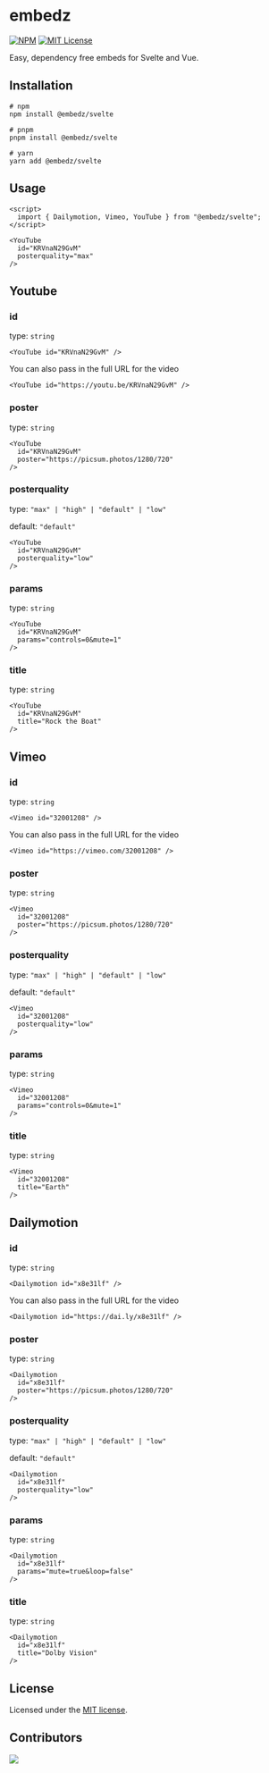# embedz

[![NPM](https://img.shields.io/npm/v/@embedz/svelte?color=red)](https://www.npmjs.com/package/@embedz/svelte)
[![MIT License](https://img.shields.io/github/license/embedz/embedz.svg?color=blue)](https://github.com/embedz/embedz/blob/next/LICENSE)

Easy, dependency free embeds for Svelte and Vue.

## Installation

```shell
# npm
npm install @embedz/svelte
```

```shell
# pnpm
pnpm install @embedz/svelte
```

```shell
# yarn
yarn add @embedz/svelte
```

## Usage

```svelte
<script>
  import { Dailymotion, Vimeo, YouTube } from "@embedz/svelte";
</script>

<YouTube 
  id="KRVnaN29GvM" 
  posterquality="max"
/>
```

## Youtube

### id

type: ``string``

```svelte
<YouTube id="KRVnaN29GvM" />
```

You can also pass in the full URL for the video

```svelte
<YouTube id="https://youtu.be/KRVnaN29GvM" />
```

### poster

type: ``string``

```svelte
<YouTube
  id="KRVnaN29GvM"
  poster="https://picsum.photos/1280/720"
/>
```

### posterquality

type: ``"max" | "high" | "default" | "low"``

default: ``"default"``

```svelte
<YouTube
  id="KRVnaN29GvM"
  posterquality="low"
/>
```

### params

type: ``string``

```svelte
<YouTube
  id="KRVnaN29GvM"
  params="controls=0&mute=1"
/>
```

### title

type: ``string``

```svelte
<YouTube
  id="KRVnaN29GvM"
  title="Rock the Boat"
/>
```

## Vimeo

### id

type: ``string``

```svelte
<Vimeo id="32001208" />
```

You can also pass in the full URL for the video

```svelte
<Vimeo id="https://vimeo.com/32001208" />
```

### poster

type: ``string``

```svelte
<Vimeo
  id="32001208"
  poster="https://picsum.photos/1280/720"
/>
```

### posterquality

type: ``"max" | "high" | "default" | "low"``

default: ``"default"``

```svelte
<Vimeo
  id="32001208"
  posterquality="low"
/>
```

### params

type: ``string``

```svelte
<Vimeo
  id="32001208"
  params="controls=0&mute=1"
/>
```

### title

type: ``string``

```svelte
<Vimeo
  id="32001208"
  title="Earth"
/>
```

## Dailymotion

### id

type: ``string``

```svelte
<Dailymotion id="x8e31lf" />
```

You can also pass in the full URL for the video

```svelte
<Dailymotion id="https://dai.ly/x8e31lf" />
```

### poster

type: ``string``

```svelte
<Dailymotion 
  id="x8e31lf"
  poster="https://picsum.photos/1280/720"
/>
```

### posterquality

type: ``"max" | "high" | "default" | "low"``

default: ``"default"``

```svelte
<Dailymotion 
  id="x8e31lf"
  posterquality="low"
/>
```

### params

type: ``string``

```svelte
<Dailymotion 
  id="x8e31lf"
  params="mute=true&loop=false"
/>
```

### title

type: ``string``

```svelte
<Dailymotion 
  id="x8e31lf"
  title="Dolby Vision"
/>
```

## License

Licensed under the [MIT license](https://github.com/embedz/embedz/blob/main/LICENSE.md).

## Contributors

<a href="https://github.com/vueframe/vueframe/graphs/contributors">
  <img src="https://contrib.rocks/image?repo=vueframe/vueframe" />
</a>
